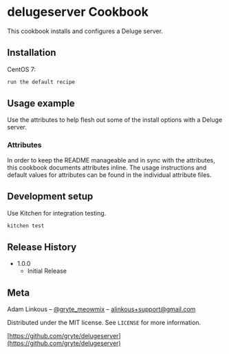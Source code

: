 # delugeserver Cookbook

This cookbook installs and configures a Deluge server.

## Installation

CentOS 7:

```bash
run the default recipe
```

## Usage example

Use the attributes to help flesh out some of the install options with a Deluge server.

### Attributes
In order to keep the README manageable and in sync with the attributes, this cookbook documents attributes inline. The usage instructions and default values for attributes can be found in the individual attribute files.

## Development setup

Use Kitchen for integration testing.

```bash
kitchen test
```

## Release History

* 1.0.0
    * Initial Release

## Meta

Adam Linkous – [@gryte_meowmix](https://twitter.com/gryte_meowmix) – alinkous+support@gmail.com

Distributed under the MIT license. See ``LICENSE`` for more information.

[https://github.com/gryte/delugeserver](https://github.com/gryte/delugeserver)

